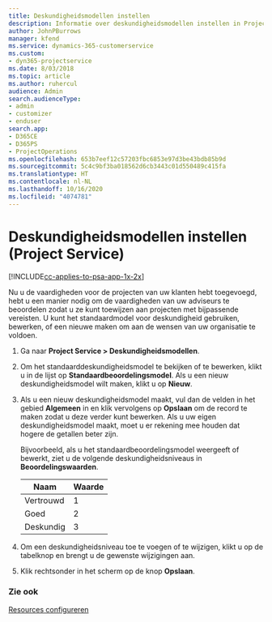 ```yaml
---
title: Deskundigheidsmodellen instellen
description: Informatie over deskundigheidsmodellen instellen in Project Service
author: JohnPBurrows
manager: kfend
ms.service: dynamics-365-customerservice
ms.custom:
- dyn365-projectservice
ms.date: 8/03/2018
ms.topic: article
ms.author: ruhercul
audience: Admin
search.audienceType:
- admin
- customizer
- enduser
search.app:
- D365CE
- D365PS
- ProjectOperations
ms.openlocfilehash: 653b7eef12c57203fbc6853e97d3be43bdb85b9d
ms.sourcegitcommit: 5c4c9bf3ba018562d6cb3443c01d550489c415fa
ms.translationtype: HT
ms.contentlocale: nl-NL
ms.lasthandoff: 10/16/2020
ms.locfileid: "4074781"
---
```

# <a name="set-up-proficiency-models-project-service"></a>Deskundigheidsmodellen instellen (Project Service)

[!INCLUDE[cc-applies-to-psa-app-1x-2x](../includes/cc-applies-to-psa-app-1x-2x.md)]

Nu u de vaardigheden voor de projecten van uw klanten hebt toegevoegd, hebt u een manier nodig om de vaardigheden van uw adviseurs te beoordelen zodat u ze kunt toewijzen aan projecten met bijpassende vereisten. U kunt het standaardmodel voor deskundigheid gebruiken, bewerken, of een nieuwe maken om aan de wensen van uw organisatie te voldoen.  
  
1.  Ga naar **Project Service > Deskundigheidsmodellen**.  
  
2.  Om het standaarddeskundigheidsmodel te bekijken of te bewerken, klikt u in de lijst op **Standaardbeoordelingsmodel**. Als u een nieuw deskundigheidsmodel wilt maken, klikt u op **Nieuw**.  
  
3.  Als u een nieuw deskundigheidsmodel maakt, vul dan de velden in het gebied **Algemeen** in en klik vervolgens op **Opslaan** om de record te maken zodat u deze verder kunt bewerken. Als u uw eigen deskundigheidsmodel maakt, moet u er rekening mee houden dat hogere de getallen beter zijn.  
  
     Bijvoorbeeld, als u het standaardbeoordelingsmodel weergeeft of bewerkt, ziet u de volgende deskundigheidsniveaus in **Beoordelingswaarden**.  
  
    |Naam|Waarde|  
    |----------|-----------|  
    |Vertrouwd|1|  
    |Goed|2|  
    |Deskundig|3|  
  
4.  Om een deskundigheidsniveau toe te voegen of te wijzigen, klikt u op de tabelknop en brengt u de gewenste wijzigingen aan.  
  
5.  Klik rechtsonder in het scherm op de knop **Opslaan**.  
  
### <a name="see-also"></a>Zie ook  
 [Resources configureren](../psa/set-up-resources.md)
